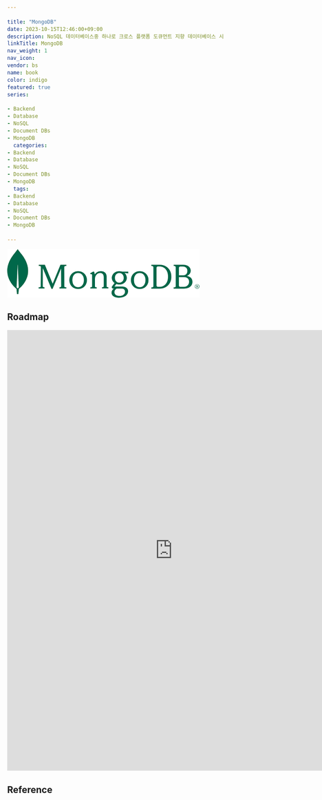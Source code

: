 ```yaml
---

title: "MongoDB"
date: 2023-10-15T12:46:00+09:00
description: NoSQL 데이터베이스중 하나로 크로스 플랫폼 도큐먼트 지향 데이터베이스 시스템
linkTitle: MongoDB
nav_weight: 1
nav_icon:
vendor: bs
name: book
color: indigo
featured: true
series:

- Backend
- Database
- NoSQL
- Document DBs
- MongoDB
  categories:
- Backend
- Database
- NoSQL
- Document DBs
- MongoDB
  tags:
- Backend
- Database
- NoSQL
- Document DBs
- MongoDB

---
```


![Mongo DB](mongodb.png#center)

## Roadmap

<p align="center">
<iframe width="768" height="1024" src="https://roadmap.sh/mongodb?s=652b754df43a58c923ce9d26" frameborder="0" allow="accelerometer; autoplay; encrypted-media; gyroscope; picture-in-picture" allowfullscreen></iframe>
</p>

## Reference
